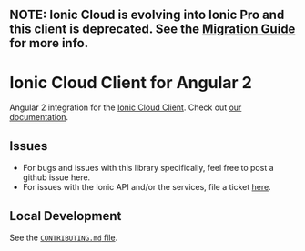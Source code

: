 ## NOTE: Ionic Cloud is evolving into Ionic Pro and this client is deprecated. See the [Migration Guide](http://ionicframework.com/docs/pro/migration/) for more info.

# Ionic Cloud Client for Angular 2

Angular 2 integration for the [Ionic Cloud
Client](https://github.com/ionic-team/ionic-cloud). Check out [our
documentation](http://docs.ionic.io/).

## Issues

* For bugs and issues with this library specifically, feel free to post a github issue here.
* For issues with the Ionic API and/or the services, file a ticket [here](https://ionic.zendesk.com/hc/en-us/requests/new).

## Local Development

See the [`CONTRIBUTING.md`
file](https://github.com/ionic-team/ionic-cloud-angular/blob/master/CONTRIBUTING.md).
